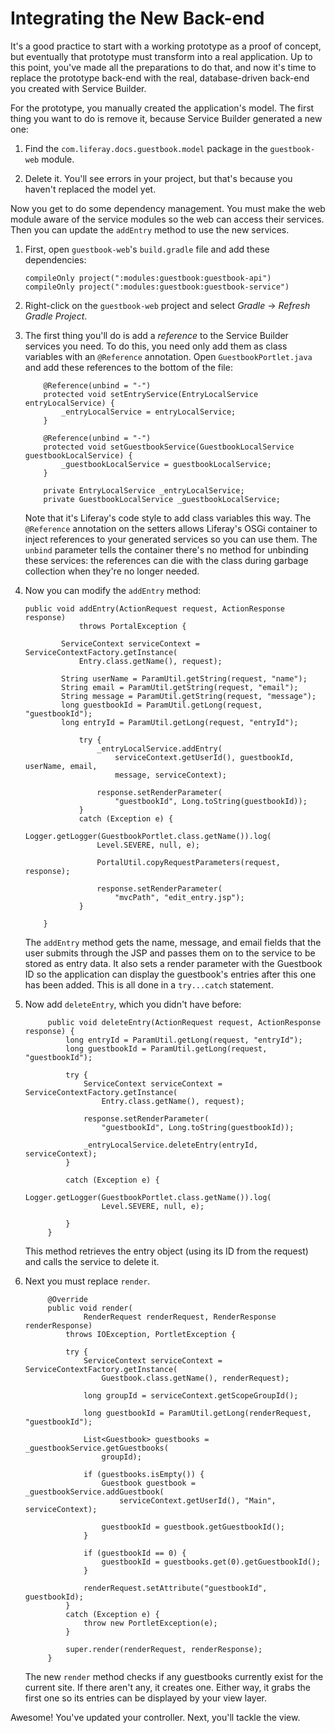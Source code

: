 # Integrating the New Back-end 

It's a good practice to start with a working prototype as a proof of concept,
but eventually that prototype must transform into a real application. Up to this
point, you've made all the preparations to do that, and now it's time to replace
the prototype back-end with the real, database-driven back-end you created with
Service Builder. 

For the prototype, you manually created the application's model. The first thing
you want to do is remove it, because Service Builder generated a new one:

1.  Find the `com.liferay.docs.guestbook.model` package in the `guestbook-web` 
    module.

2.  Delete it. You'll see errors in your project, but that's because you haven't
    replaced the model yet. 

Now you get to do some dependency management. You must make the web module aware
of the service modules so the web can access their services. Then you can update
the `addEntry` method to use the new services.

1.  First, open `guestbook-web`'s `build.gradle` file and add these dependencies:

        compileOnly project(":modules:guestbook:guestbook-api")
        compileOnly project(":modules:guestbook:guestbook-service")

2.  Right-click on the `guestbook-web` project and select *Gradle* &rarr;
    *Refresh Gradle Project*. 

3.  The first thing you'll do is add a *reference* to the Service Builder
    services you need. To do this, you need only add them as class variables
    with an `@Reference` annotation. Open `GuestbookPortlet.java` and add these
    references to the bottom of the file: 

            @Reference(unbind = "-")
            protected void setEntryService(EntryLocalService entryLocalService) {
                _entryLocalService = entryLocalService;
            }

            @Reference(unbind = "-")
            protected void setGuestbookService(GuestbookLocalService guestbookLocalService) {
                _guestbookLocalService = guestbookLocalService;
            }

            private EntryLocalService _entryLocalService;
            private GuestbookLocalService _guestbookLocalService;

    Note that it's Liferay's code style to add class variables this way. The
    `@Reference` annotation on the setters allows Liferay's OSGi container to
    inject references to your generated services so you can use them. The
    `unbind` parameter tells the container there's no method for unbinding these
    services: the references can die with the class during garbage collection
    when they're no longer needed. 

4.  Now you can modify the `addEntry` method: 

        public void addEntry(ActionRequest request, ActionResponse response)
                    throws PortalException {

                ServiceContext serviceContext = ServiceContextFactory.getInstance(
                    Entry.class.getName(), request);

                String userName = ParamUtil.getString(request, "name");
                String email = ParamUtil.getString(request, "email");
                String message = ParamUtil.getString(request, "message");
                long guestbookId = ParamUtil.getLong(request, "guestbookId");
                long entryId = ParamUtil.getLong(request, "entryId");

                    try {
                        _entryLocalService.addEntry(
                            serviceContext.getUserId(), guestbookId, userName, email,
                            message, serviceContext);

                        response.setRenderParameter(
                            "guestbookId", Long.toString(guestbookId));
                    }
                    catch (Exception e) {
                        Logger.getLogger(GuestbookPortlet.class.getName()).log(
                        Level.SEVERE, null, e);

                        PortalUtil.copyRequestParameters(request, response);

                        response.setRenderParameter(
                            "mvcPath", "edit_entry.jsp");
                    }
            
            }

    The `addEntry` method gets the name, message, and email fields that the 
    user submits through the JSP and passes them on to the service to be stored 
    as entry data. It also sets a render parameter with the Guestbook ID so the
    application can display the guestbook's entries after this one has been
    added. This is all done in a `try...catch` statement.
 
5. Now add `deleteEntry`, which you didn't have before: 

            public void deleteEntry(ActionRequest request, ActionResponse response) {
                long entryId = ParamUtil.getLong(request, "entryId");
                long guestbookId = ParamUtil.getLong(request, "guestbookId");

                try {
                    ServiceContext serviceContext = ServiceContextFactory.getInstance(
                        Entry.class.getName(), request);

                    response.setRenderParameter(
                        "guestbookId", Long.toString(guestbookId));

                    _entryLocalService.deleteEntry(entryId, serviceContext);
                }

                catch (Exception e) {
                    Logger.getLogger(GuestbookPortlet.class.getName()).log(
                        Level.SEVERE, null, e);
   
                }
            }

    This method retrieves the entry object (using its ID from the request) and
    calls the service to delete it.

6. Next you must replace `render`.

            @Override
            public void render(
                    RenderRequest renderRequest, RenderResponse renderResponse)
                throws IOException, PortletException {

                try {
                    ServiceContext serviceContext = ServiceContextFactory.getInstance(
                        Guestbook.class.getName(), renderRequest);

                    long groupId = serviceContext.getScopeGroupId();

                    long guestbookId = ParamUtil.getLong(renderRequest, "guestbookId");

                    List<Guestbook> guestbooks = _guestbookService.getGuestbooks(
                        groupId);

                    if (guestbooks.isEmpty()) {
                        Guestbook guestbook = _guestbookService.addGuestbook(
                            serviceContext.getUserId(), "Main", serviceContext);

                        guestbookId = guestbook.getGuestbookId();
                    }

                    if (guestbookId == 0) {
                        guestbookId = guestbooks.get(0).getGuestbookId();
                    }

                    renderRequest.setAttribute("guestbookId", guestbookId);
                }
                catch (Exception e) {
                    throw new PortletException(e);
                }

                super.render(renderRequest, renderResponse);
            }

    The new `render` method checks if any guestbooks currently exist for the 
    current site. If there aren't any, it creates one. Either way, it grabs the
    first one so its entries can be displayed by your view layer. 

Awesome! You've updated your controller. Next, you'll tackle the view. 

